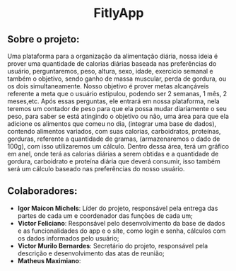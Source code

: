 <h1 align = "center">FitlyApp</h1>  

## Sobre o projeto: 
Uma plataforma para a organização da alimentação diária, nossa ideia é prover uma quantidade de calorias diárias baseada nas preferências do usuário, perguntaremos, peso, altura, sexo, idade, exercício semanal e também o objetivo, sendo ganho de massa muscular, perda de gordura, ou os dois simultaneamente. Nosso objetivo é prover metas alcançáveis referente a meta que o usuário estipulou, podendo ser 2 semanas, 1 mês, 2 meses,etc.
Após essas perguntas, ele entrará em nossa plataforma, nela teremos um contador de peso para que ela possa mudar diariamente o seu peso, para saber se está atingindo o objetivo ou não, uma área para que ela adicione os alimentos que comeu no dia, (integrar uma base de dados), contendo alimentos variados, com suas calorias, carboidratos, proteínas, gorduras, referente a quantidade de gramas, (armazenaremos o dado de 100g), com isso utilizaremos um cálculo. Dentro dessa área, terá um gráfico em anel, onde terá as calorias diárias a serem obtidas e a quantidade de gordura, carboidrato e proteína diária que deverá consumir, isso também será um cálculo baseado nas preferências do nosso usuário.

## Colaboradores: 

- **Igor Maicon Michels**: Líder do projeto, responsável pela entrega das partes de cada um e coordenador das funções de cada um;
- **Victor Feliciano**: Responsável pelo desenvolvimento da base de dados e as funcionalidades do app e o site, como login e senha, cálculos com os dados informados pelo usuário;
-  **Victor Murilo Bernardes**: Secretário do projeto, responsável pela descrição e desenvolvimento das atas de reunião;
-  **Matheus Maximiano**: 
